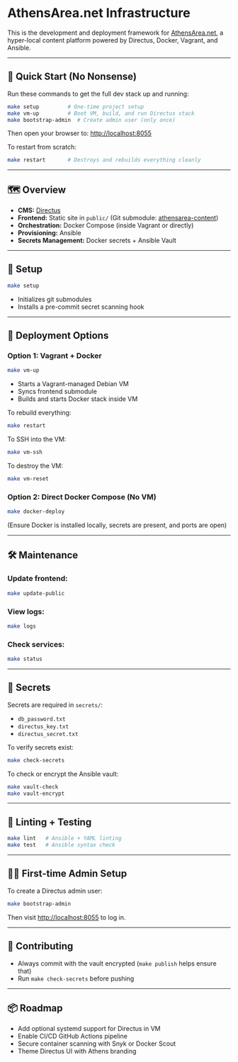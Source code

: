 # AthensArea.net Infrastructure

This is the development and deployment framework for [AthensArea.net](http://localhost:8055), a hyper-local content platform powered by Directus, Docker, Vagrant, and Ansible.

---

## 🚨 Quick Start (No Nonsense)

Run these commands to get the full dev stack up and running:

```bash
make setup         # One-time project setup
make vm-up         # Boot VM, build, and run Directus stack
make bootstrap-admin  # Create admin user (only once)
```

Then open your browser to: [http://localhost:8055](http://localhost:8055)

To restart from scratch:
```bash
make restart       # Destroys and rebuilds everything cleanly
```

---

## 🗺️ Overview

- **CMS:** [Directus](https://directus.io/)
- **Frontend:** Static site in `public/` (Git submodule: [athensarea-content](https://github.com/waltdundore/athensarea-content))
- **Orchestration:** Docker Compose (inside Vagrant or directly)
- **Provisioning:** Ansible
- **Secrets Management:** Docker secrets + Ansible Vault

---

## 🔧 Setup

```bash
make setup
```
- Initializes git submodules
- Installs a pre-commit secret scanning hook

---

## 🚀 Deployment Options

### Option 1: Vagrant + Docker

```bash
make vm-up
```
- Starts a Vagrant-managed Debian VM
- Syncs frontend submodule
- Builds and starts Docker stack inside VM

To rebuild everything:
```bash
make restart
```

To SSH into the VM:
```bash
make vm-ssh
```

To destroy the VM:
```bash
make vm-reset
```

### Option 2: Direct Docker Compose (No VM)

```bash
make docker-deploy
```
(Ensure Docker is installed locally, secrets are present, and ports are open)

---

## 🛠️ Maintenance

### Update frontend:
```bash
make update-public
```

### View logs:
```bash
make logs
```

### Check services:
```bash
make status
```

---

## 🔐 Secrets

Secrets are required in `secrets/`:
- `db_password.txt`
- `directus_key.txt`
- `directus_secret.txt`

To verify secrets exist:
```bash
make check-secrets
```

To check or encrypt the Ansible vault:
```bash
make vault-check
make vault-encrypt
```

---

## 🧪 Linting + Testing

```bash
make lint   # Ansible + YAML linting
make test   # Ansible syntax check
```

---

## 🧑‍💼 First-time Admin Setup

To create a Directus admin user:
```bash
make bootstrap-admin
```
Then visit [http://localhost:8055](http://localhost:8055) to log in.

---

## 🤝 Contributing

- Always commit with the vault encrypted (`make publish` helps ensure that)
- Run `make check-secrets` before pushing

---

## 📦 Roadmap

- Add optional systemd support for Directus in VM
- Enable CI/CD GitHub Actions pipeline
- Secure container scanning with Snyk or Docker Scout
- Theme Directus UI with Athens branding
